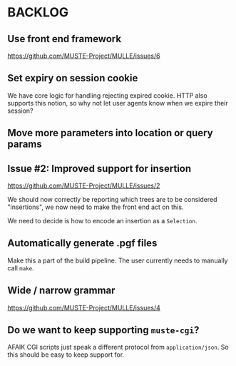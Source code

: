 BACKLOG
=======

Use front end framework
---

https://github.com/MUSTE-Project/MULLE/issues/6

Set expiry on session cookie
---

We have core logic for handling rejecting expired cookie.  HTTP also
supports this notion, so why not let user agents know when we expire
their session?

Move more parameters into location or query params
---

Issue #2: Improved support for insertion
----

https://github.com/MUSTE-Project/MULLE/issues/2

We should now correctly be reporting which trees are to be considered
"insertions", we now need to make the front end act on this.

We need to decide is how to encode an insertion as a `Selection`.

Automatically generate .pgf files
---

Make this a part of the build pipeline.  The user currently needs to
manually call `make`.

Wide / narrow grammar
---

https://github.com/MUSTE-Project/MULLE/issues/4

Do we want to keep supporting `muste-cgi`?
---

AFAIK CGI scripts just speak a different protocol from
`application/json`.  So this should be easy to keep support for.

